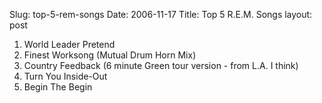 Slug: top-5-rem-songs
Date: 2006-11-17
Title: Top 5 R.E.M. Songs
layout: post

1. World Leader Pretend
2. Finest Worksong (Mutual Drum Horn Mix)
3. Country Feedback (6 minute Green tour version - from L.A. I think)
4. Turn You Inside-Out
5. Begin The Begin
